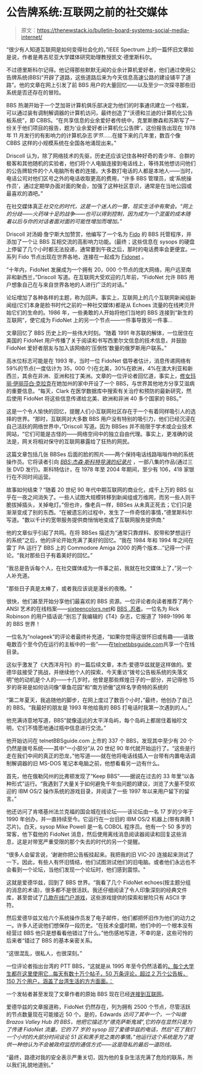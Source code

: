 # 公告牌系统:互联网之前的社交媒体

> 原文：<https://thenewstack.io/bulletin-board-systems-social-media-internet/>

“很少有人知道互联网是如何变得社会化的，”IEEE Spectrum 上的一篇怀旧文章如是说，作者是弗吉尼亚大学媒体研究助理教授凯文·德里斯科尔。

不过德里斯科尔记得。他记得那些默默无闻的业余计算机爱好者，他们通过使用公告牌系统(BBS)“开辟了道路，这些道路后来为今天信息高速公路的建设铺平了道路”。他的文章在网上引发了前 BBS 用户的大量回忆——以及至少一次探寻那些旧系统是否还存在的冒险。

BBS 热潮开始于一个芝加哥计算机俱乐部决定为他们的时事通讯建立一个档案，可以通过装有调制解调器的计算机访问，最终创造了“沃德和兰迪的计算机化公告板系统”，即 CBBS。“在共享信息的业余爱好者传统中，克里斯滕森和苏斯写了一份关于他们项目的报告，题为‘业余爱好者计算机化公告牌’，这份报告出现在 1978 年 11 月发行的有影响力的计算机杂志*字节*……在接下来的几年里，数百个像 CBBS 这样的小规模系统在全国各地涌现出来。”

Driscoll 认为，除了网络技术的先驱，历史还应该记住各种好奇的青少年、合群的极客和其他随机的实验者，他们将个人电脑连接到电话线上，等待其他想访问他们的公告牌软件的个人电脑所有者的连接。大多数打电话的人都是本地人——当时，电话公司对他们区号之外的电话收取更高的费用，“许多 BBS 管理员，或‘系统操作员’，通过定期举办面对面的聚会，加强了这种社区意识，通常是在当地公园或最喜欢的酒吧。”

在社交媒体真正*社交化的时代，这是一个迷人的一瞥，现实生活中有聚会。“网上的分歧——火药味十足的战争——也可以得到控制，因为成为一个混蛋的成本随着以后与你的对话者面对面的可能性增加而增加。”*

Driscoll 对汤姆·詹宁斯大加赞赏，他编写了一个名为 [Fido](https://sourceforge.net/directory/communications/fido/os:windows/) 的 BBS 托管程序，并添加了一个让 BBS 互相交流的高影响力功能。(最终；这些信息在 sysops 的硬盘上停留了几个小时都无法投递，通常要到午夜之后，那时的电话费率会更便宜。一系列 Fido 节点出现在世界各地，连接在一起成为 [Fidonet](https://www.fidonet.org/) 。

“十年内，FidoNet 发展成为一个拥有 20，000 个节点的庞大网络，用户远至南非和新西兰，”Driscoll 写道。在互联网大受欢迎的几年前，“FidoNet 允许 BBS 用户想象自己在与来自世界各地的人进行广泛的对话。”

论坛增加了各种各样的主题，称为回声。事实上，互联网上的几个互联网新闻组新闻组(它们本身是脸书时代之前的一种社交媒体)都是从 Echoes 流量的在线拷贝开始它们的生命的。1986 年，一些勇敢的人开始将他们当地的 BBS 连接到“新生的互联网”，使它成为 FidoNet 上的另一个节点——一件事导致另一件事…

文章回忆了 BBS 历史上的一些伟大时刻。“随着 1991 年苏联的解体，一位居住在美国的 FidoNet 用户传播了关于阅读和书写西里尔文信息的技术信息，并鼓励 FidoNet 爱好者朋友与加入该网络的‘压倒性’数量的俄罗斯用户联系。”

高水位标志可能是在 1993 年，当时一位 FidoNet 倡导者估计，消息传递网络有 59%的节点(一度估计为 35，000 个)在北美，30%在欧洲，4%在澳大利亚和新西兰，其余在非洲、亚洲和拉丁美洲。文章的一位评论者回忆道，事实上，[修女玛丽·伊丽莎白·克拉克](https://queerhistory.blogspot.com/2010/08/sister-mary-elizabeth-clark.html)在她加州的家中开设了一个 BBS，与世界其他地方分享艾滋病的重要信息。“每天，Clark 在医学数据库中搜索有关治疗和预防的最新研究，然后使用 FidoNet 将这些信息传递给北美、欧洲和非洲 40 多个国家的 BBS。”

这是一个令人愉快的回忆，提醒人们小互联网社区存在于一个有着同样吸引人的选择的世界。“那时，互联网对大多数 BBS 用户没有特别的吸引力，他们已经沉浸在自己活跃的网络世界中，”Driscoll 写道。因为 BBSes 并不局限于学术或企业技术网站，“它们可能是古怪的——网络空间中的独立自由代理。事实上，更准确的说法是，网关将相对保守的互联网暴露给了狂热的网民。

这篇文章包括几张 BBSes 后面的脸的照片——两个保持电话线路嗡嗡作响的系统操作员。它将读者引向 *[BBS:杰森·斯科特导演的纪录片](http://www.bbsdocumentary.com/)* ，一部八集的作品(通过三张 DVD 发行)。斯科特估计，在 1978 年至 2004 年期间，至少有 106，418 家银行在不同时间运营。

故事如何结束？“随着 20 世纪 90 年代中期互联网的商业化，成千上万的 BBS 似乎在一夜之间消失了。一些人试图大规模转移到新闻组或万维网，而另一些人则干脆拔掉插头，关掉电灯。”但也许，像老兵一样，BBSes 从未真正死去；它们只是渐渐变成了别的东西。“在被遗忘的过程中，发生了一件奇怪的事情，”德里斯科尔写道。"数以千计的宽带服务提供商悄悄地变成了互联网服务提供商."

他的文章似乎引起了共鸣。在将 BBSes 描述为“通常只靠焊料、胶带和梦想运行的系统”之后，他的评论开始充满了美好的回忆。“我在 1984 年和 1994 年之间在雷丁 PA 运行了 BBS 上的 Commodore Amiga 2000 的两个版本…”记得一个评论。“我对那些日子有着美好的回忆。”

“我总是告诉每个人，在社交媒体成为一件事之前，我就在社交媒体上了，”另一个人补充道。

"那些日子真是太棒了，或者我应该说是漫长的夜晚。"

很快，他们甚至开始分享他们最喜欢的 BBS 资源。一位评论者向读者推荐了两个 ANSI 艺术的在线档案——[sixteencolors.net](http://www.sixteencolors.net)和 [BBS .忍者](http://bbs.ninja/)。一位名为 Rick Robinson 的用户插话说:“别忘了我编辑的《T4》杂志，它报道了 1989-1996 年的 BBS 世界！

一位名为“nolageek”的评论者最终补充道，“如果你觉得这很怀旧或有趣——请致电数百个至今仍在运行的主板中的一些”——在[telnetbbsguide.com](http://telnetbbsguide.com)共享一个在线目录。

这似乎激发了《大西洋月刊》的一篇后续文章，本杰·爱德华兹就是这样做的。爱德华兹接受了挑战，并继续他个人的探索，今天重访“拨号公告板系统的失落文明”他的动机是个人的——十几岁时，他曾是那些辉煌日子的一部分，并记得他 15 岁的哥哥是如何访问像“章鱼花园”和“南方骄傲”这样名字奇特的系统的

“第二年夏天，我追随他的脚步，在网上度过了数百个小时，”最终，他创办了自己的 BBS。“我最好的朋友是 1993 年他给我的 BBS 打电话时我第一次遇到的人。”

他充满诗意地写道，BBS“就像遥远的太平洋岛屿，每个岛屿上都居住着袖珍文明，它们不情愿地通过瓶中信息进行交流。”

他开始访问在 telnetBBSguide.com 上市的 337 个 BBS，发现其中至少有 20 个仍然是拨号系统——其中“一小部分”从 20 世纪 90 年代就开始运行了。“这些是行走在我们中间的真正的恐龙，”他写道——就在他将电话线插入一台带有内置电话调制解调器的旧 MS-DOS 笔记本电脑之前，他想看看另一边有什么。

首先，他在俄勒冈州的比弗顿发现了“Keep BBS”——据说在过去的 33 年里“以各种形式”运行。“我遇到了大量关于如何避免千年虫问题的建议，浏览了大量不受欢迎的 IBM OS/2 操作系统的游戏目录，并阅读了一些 1997 年以来用户留下的留言。”

他还访问了肯塔基州法兰克福的国会城在线论坛——该论坛由一名 17 岁的少年于 1990 年创办，并一直持续至今。它运行在一台旧的 IBM OS/2 机器上(带有奔腾 1 芯片)。白天，sysop Mike Powell 是一名 COBOL 程序员。他有一个 50 多岁的常客，他下载他的 FidoNet 消息，然后使用离线消息阅读器阅读和回复这些消息，这是对带宽严重受限的那个失去的时代的另一个提醒。

“很多人会留言说，‘谢谢你把公告板挂起来。我把我的旧 VIC-20 连接起来测试了一下。因此，有些人有怀旧情结，他们试图测试他们的旧电脑。或者他们永远也不会看到一个论坛，当他们发现一个论坛时，他们感到震惊。"

这就是爱德华兹，回到了 BBS 世界。“我看了几个 FidoNet echoes(按主题分组的消息的术语)，很多都不是很活跃。我还仔细阅读了令人印象深刻的经典文件库，甚至尝试了[几款在线门户游戏](http://www.pcmag.com/slideshow/story/340587/the-forgotten-world-of-bbs-door-games)，这些游戏提供的探索和冒险只有 ASCII 字符。

然后爱德华兹又给六个系统操作员发了电子邮件，他们都把怀旧作为他们的动力之一。许多人还说他们想保存一段历史。“在技术全盛时期，他们中的一个根本没有经营过 BBS 他只是想看看他错过了什么。”他伤感地写道，不幸的是，这些可怜的后来者“错过了 BBS 的基本亲密关系。

“这很混乱，很私人，也很深刻。”

一位评论者指出台湾的 PTT BBS，“这就是从 1995 年至今仍然活着的[。每个大学生都在这里使用它…每天有数十万个帖子，50 万条评论，超过 2 万个公告板，150 万个用户，涵盖了台湾生活的方方面面。：](https://en.wikipedia.org/wiki/PTT_Bulletin_Board_System)

一个发帖者甚至发现了文章作者的原始 BBS 现在已经[连接到互联网](telnet://cavebbs.homeip.net)。

爱德华兹的文章报道称，FidoNet 仍然存在，列为拥有 2500 个节点，尽管活跃的节点数量现在可能接近 50 个。是的，Edwards *访问了其中一个，一个叫做 Brazos Valley Hub 的 BBS，他把它描述为“德克萨斯鬼城”,它的存在显然只是为了传递 FidoNet 流量。它的 77 岁的 sysop 回了爱德华兹的电话，然后“花了我们一个小时的大部分时间谈论 51 区和黑手党之类的事情。”他运行这个系统是为了提供一种他认为不会被政府监控的通信方式——这是隐私的最后一道防线。*

“最终，路德对我的安全表示严重关切，因为他的复杂生活充满了危险的联系，所以我们礼貌地道别。”

<svg xmlns:xlink="http://www.w3.org/1999/xlink" viewBox="0 0 68 31" version="1.1"><title>Group</title> <desc>Created with Sketch.</desc></svg>